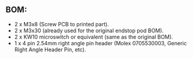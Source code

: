 ## BOM:
 - 2 x M3x8 (Screw PCB to printed part).
 - 2 x M3x30 (already used for the original endstop pod BOM).
 - 2 x KW10 microswitch or equivalent (same as the original BOM).
 - 1 x 4 pin 2.54mm right angle pin header (Molex 0705530003, Generic Right Angle Header Pin, etc).
